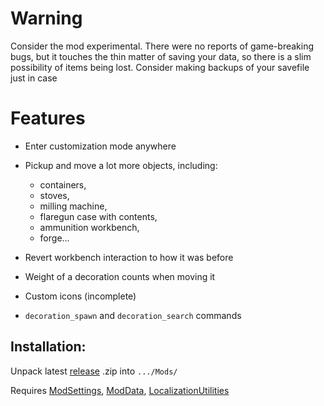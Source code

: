 # Warning
Consider the mod experimental. There were no reports of game-breaking bugs, but it touches the thin matter of saving your data, so there is a slim possibility of items being lost. Consider making backups of your savefile just in case

# Features
- Enter customization mode anywhere
- Pickup and move a lot more objects, including:
  - containers,
  - stoves,
  - milling machine,
  - flaregun case with contents,
  - ammunition workbench,
  - forge...
      
- Revert workbench interaction to how it was before
- Weight of a decoration counts when moving it
- Custom icons (incomplete)
- `decoration_spawn` and `decoration_search` commands

## Installation:
Unpack latest [release](https://github.com/HAHAYOUDEAD/SafehouseCustomizationPlus/releases) .zip into `.../Mods/`

Requires [ModSettings](https://github.com/DigitalzombieTLD/ModSettings), [ModData](https://github.com/dommrogers/ModData), [LocalizationUtilities](https://github.com/dommrogers/LocalizationUtilities) 
